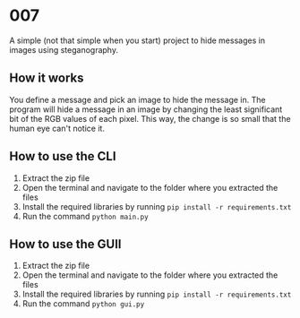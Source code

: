 # 007

A simple (not that simple when you start) project to hide messages in images using steganography.

## How it works

You define a message and pick an image to hide the message in.
The program will hide a message in an image by changing the least significant bit of the RGB values of each pixel. This way, the change is so small that the human eye can't notice it.


## How to use the CLI

1. Extract the zip file
2. Open the terminal and navigate to the folder where you extracted the files
3. Install the required libraries by running `pip install -r requirements.txt`
4. Run the command `python main.py`

## How to use the GUII

1. Extract the zip file
2. Open the terminal and navigate to the folder where you extracted the files
3. Install the required libraries by running `pip install -r requirements.txt`
4. Run the command `python gui.py`
